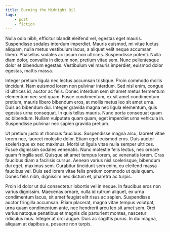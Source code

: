 ```yaml
---
title: Burning the Midnight Oil
tags:
    - post
    - fiction
---
```

 Nulla odio nibh, efficitur blandit eleifend vel, egestas eget mauris. Suspendisse sodales interdum imperdiet. Mauris euismod, mi vitae luctus aliquam, nulla metus vestibulum lacus, a aliquet velit neque accumsan libero. Phasellus sodales ac ipsum non ultrices. Suspendisse potenti. Nulla diam dolor, convallis in dictum non, pretium vitae sem. Nunc pellentesque dolor et bibendum egestas. Vestibulum vel mauris imperdiet, euismod dolor egestas, mattis massa.

Integer pretium ligula nec lectus accumsan tristique. Proin commodo mollis tincidunt. Nam euismod lorem non pulvinar interdum. Sed nisl enim, congue id ultrices id, auctor ac felis. Donec interdum sem sit amet metus fermentum elementum nec sed quam. Fusce condimentum, ex sit amet condimentum pretium, mauris libero bibendum eros, at mollis metus leo sit amet urna. Duis ac bibendum dui. Integer gravida magna nec ligula elementum, quis egestas urna consequat. In quis tellus mauris. Nunc porta consequat quam ac bibendum. Nullam vulputate quam quam, eget imperdiet urna vehicula in. Suspendisse pulvinar nec sapien gravida pretium.

Ut pretium justo at rhoncus faucibus. Suspendisse magna arcu, laoreet vitae lorem nec, laoreet molestie dolor. Etiam eget euismod eros. Duis auctor scelerisque ex nec maximus. Morbi ut ligula vitae nulla semper ultrices. Fusce dignissim sodales venenatis. Nunc molestie felis lectus, nec ornare quam fringilla sed. Quisque sit amet tempus lorem, ac venenatis lorem. Cras faucibus diam a facilisis cursus. Aenean varius nisl scelerisque, bibendum dui eget, maximus sem. Curabitur tincidunt sem enim, eu eleifend massa faucibus vel. Duis sed lorem vitae felis pretium commodo ut quis quam. Donec felis nibh, dignissim nec dictum et, pharetra ac turpis.

Proin id dolor ut dui consectetur lobortis vel in neque. In faucibus eros non varius dignissim. Maecenas ornare, nulla id rutrum aliquet, ex urna condimentum lacus, sit amet feugiat elit risus ac sapien. Suspendisse auctor fringilla accumsan. Etiam placerat, magna vitae tempus volutpat, urna quam condimentum ante, nec hendrerit arcu leo sit amet sem. Orci varius natoque penatibus et magnis dis parturient montes, nascetur ridiculus mus. Integer at orci augue. Duis ac sagittis purus. In dui magna, aliquam at dapibus a, posuere non turpis. 